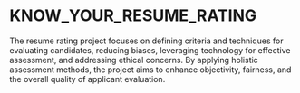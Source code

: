 # KNOW_YOUR_RESUME_RATING
The resume rating project focuses on defining criteria and techniques for evaluating candidates, reducing biases, leveraging technology for effective assessment, and addressing ethical concerns. By applying holistic assessment methods, the project aims to enhance objectivity, fairness, and the overall quality of applicant evaluation.
